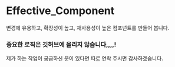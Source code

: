# Effective_Component

변경에 유용하고, 확장성이 높고, 재사용성이 높은 컴포넌트를 만들어 봅니다.

### 중요한 로직은 깃허브에 올리지 않습니다,,,,!

제가 하는 작업이 궁금하신 분이 있다면 따로 연락 주시면 감사하겠습니다.
